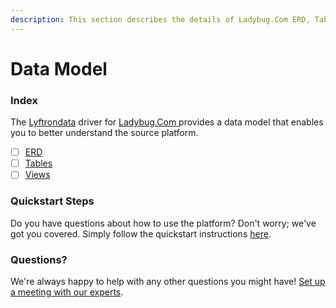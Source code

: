 ```yaml
---
description: This section describes the details of Ladybug.Com ERD, Tables, and Views.
---
```


# Data Model

### Index

The  [Lyftrondata](https://www.lyftrondata.com/) driver for [Ladybug.Com](https://www.lyftrondata.com/integration/ladybug.com/)[ ](https://www.lyftrondata.com/integration/ladybug.com/)provides a data model that enables you to better understand the source platform.

* [ ] [ERD](../../../marketing-analytics/ladybug.com/data-model/erd.md)
* [ ] [Tables](../../../marketing-analytics/ladybug.com/data-model/tables.md)
* [ ] [Views](../../../marketing-analytics/ladybug.com/data-model/views.md)

### Quickstart Steps

Do you have questions about how to use the platform? Don't worry; we've got you covered. Simply follow the quickstart instructions [here](../../../../quickstart-steps.md).

### Questions? <a href="#questions" id="questions"></a>

We're always happy to help with any other questions you might have! [Set up a meeting with our experts](https://www.lyftrondata.com/book-a-meeting/).

